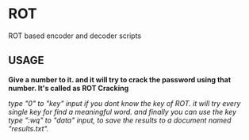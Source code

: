 # ROT
ROT based encoder and decoder scripts

<h2>USAGE</h2>

**Give a number to it. and it will try to crack the password using that number. It's called as ROT Cracking**

<i>type "0" to "key" input if you dont know the key of ROT. it will try every single key for find a meaningful word. and finally you can use the key<br></i>
<i>type ":wq" to "data" input, to save the results to a document named "results.txt".</i>
